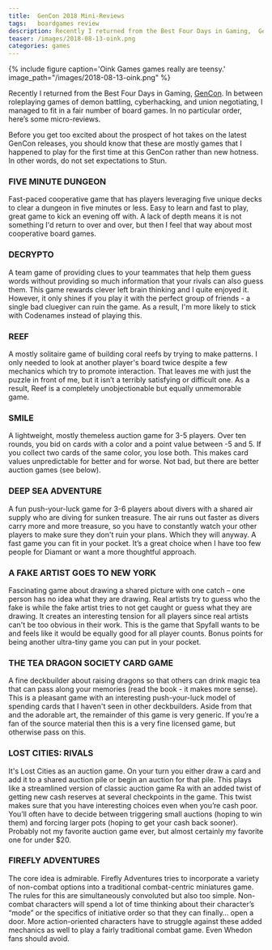 ```yaml
---
title:  GenCon 2018 Mini-Reviews
tags:   boardgames review
description: Recently I returned from the Best Four Days in Gaming,  GenCon. In no particular order, here’s some microreviews of what I played.
teaser: /images/2018-08-13-oink.png
categories: games
---
```


{% include figure caption='Oink Games games really are teensy.' image_path="/images/2018-08-13-oink.png" %}

Recently I returned from the Best Four Days in Gaming, [GenCon](http://www.gencon.com). In between roleplaying games of demon battling, cyberhacking, and union negotiating, I managed to fit in a fair number of board games. In no particular order, here’s some micro-reviews.

Before you get too excited about the prospect of hot takes on the latest GenCon releases, you should know that these are mostly games that I happened to play for the first time at this GenCon rather than new hotness. In other words, do not set expectations to Stun.

### FIVE MINUTE DUNGEON

Fast-paced cooperative game that has players leveraging five unique decks to clear a dungeon in five minutes or less. Easy to learn and fast to play, great game to kick an evening off with. A lack of depth means it is not something I'd return to over and over, but then I feel that way about most cooperative board games.

### DECRYPTO
A team game of providing clues to your teammates that help them guess words without providing so much information that your rivals can also guess them. This game rewards clever left brain thinking and I quite enjoyed it. However, it only shines if you play it with the perfect group of friends - a single bad cluegiver can ruin the game. As a result, I'm more likely to stick with Codenames instead of playing this.

### REEF
A mostly solitaire game of building coral reefs by trying to make patterns. I only needed to look at another player's board twice despite a few mechanics which try to promote interaction. That leaves me with just the puzzle in front of me, but it isn’t a terribly satisfying or difficult one. As a result, Reef is a completely unobjectionable but equally unmemorable game.

### SMILE
A lightweight, mostly themeless auction game for 3-5 players. Over ten rounds, you bid on cards with a color and a point value between -5 and 5. If you collect two cards of the same color, you lose both. This makes card values unpredictable for better and for worse. Not bad, but there are better auction games (see below).

### DEEP SEA ADVENTURE
A fun push-your-luck game for 3-6 players about divers with a shared air supply who are diving for sunken treasure. The air runs out faster as divers carry more and more treasure, so you have to constantly watch your other players to make sure they don't ruin your plans. Which they will anyway. A fast game you can fit in your pocket. It’s a great choice when I have too few people for Diamant or want a more thoughtful approach. 

### A FAKE ARTIST GOES TO NEW YORK
Fascinating game about drawing a shared picture with one catch –  one person has no idea what they are drawing. Real artists try to guess who the fake is while the fake artist tries to not get caught or guess what they are drawing. It creates an interesting tension for all players since real artists can't be too obvious in their work. This is the game that Spyfall wants to be and feels like it would be equally good for all player counts. Bonus points for being another ultra-tiny game you can put in your pocket.

### THE TEA DRAGON SOCIETY CARD GAME
A fine deckbuilder about raising dragons so that others can drink magic tea that can pass along your memories (read the book - it makes more sense). This is a pleasant game with an interesting push-your-luck model of spending cards that I haven't seen in other deckbuilders. Aside from that and the adorable art, the remainder of this game is very generic. If you’re a fan of the source material then this is a very fine licensed game, but otherwise pass on this.

### LOST CITIES: RIVALS

It's Lost Cities as an auction game. On your turn you either draw a card and add it to a shared auction pile or begin an auction for that pile. This plays like a streamlined version of classic auction game Ra with an added twist of getting new cash reserves at several checkpoints in the game. This twist makes sure that you have interesting choices even when you’re cash poor. You’ll often have to decide between triggering small auctions (hoping to win them) and forcing larger pots (hoping to get your cash back sooner). Probably not my favorite auction game ever, but almost certainly my favorite one for under $20.

### FIREFLY ADVENTURES

The core idea is admirable. Firefly Adventures tries to incorporate a variety of non-combat options into a traditional combat-centric miniatures game. The rules for this are simultaneously convoluted but also too simple. Non-combat characters will spend a lot of time thinking about their character’s “mode” or the specifics of initiative order so that they can finally… open a door. More action-oriented characters have to struggle against these added mechanics as well to play a fairly traditional combat game. Even Whedon fans should avoid.